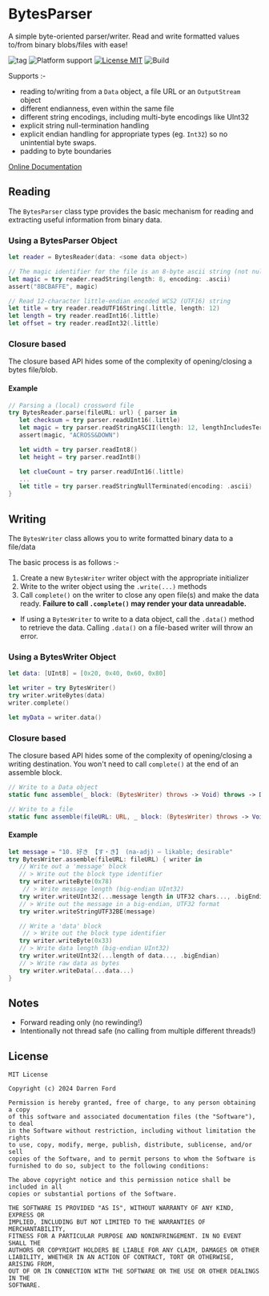 # BytesParser

A simple byte-oriented parser/writer. Read and write formatted values to/from binary blobs/files with ease! 

![tag](https://img.shields.io/github/v/tag/dagronf/BytesParser)
![Platform support](https://img.shields.io/badge/platform-ios%20%7C%20osx%20%7C%20tvos%20%7C%20watchos%20%7C%20macCatalyst%20%7C%20linux-lightgrey.svg?style=flat-square)
[![License MIT](https://img.shields.io/badge/license-MIT-blue.svg?style=flat-square)](https://github.com/dagronf/BytesParser/blob/master/LICENSE) ![Build](https://img.shields.io/github/actions/workflow/status/dagronf/BytesParser/swift.yml)

Supports :-

* reading to/writing from a `Data` object, a file URL or an `OutputStream` object
* different endianness, even within the same file
* different string encodings, including multi-byte encodings like UInt32
* explicit string null-termination handling
* explicit endian handling for appropriate types (eg. `Int32`) so no unintential byte swaps.
* padding to byte boundaries

[Online Documentation](https://swiftpackageindex.com/dagronf/BytesParser/main/documentation/bytesparser)

## Reading

The `BytesParser` class type provides the basic mechanism for reading and extracting useful information
from binary data.

### Using a BytesParser Object 

```swift
let reader = BytesReader(data: <some data object>)

// The magic identifier for the file is an 8-byte ascii string (not null terminated)
let magic = try reader.readString(length: 8, encoding: .ascii)
assert("8BCBAFFE", magic)

// Read 12-character little-endian encoded WCS2 (UTF16) string 
let title = try reader.readUTF16String(.little, length: 12)
let length = try reader.readInt16(.little)
let offset = try reader.readInt32(.little)
```

### Closure based

The closure based API hides some of the complexity of opening/closing a bytes file/blob.

#### Example

```swift
// Parsing a (local) crossword file
try BytesReader.parse(fileURL: url) { parser in
   let checksum = try parser.readUInt16(.little)
   let magic = try parser.readStringASCII(length: 12, lengthIncludesTerminator: true)
   assert(magic, "ACROSS&DOWN")

   let width = try parser.readInt8()
   let height = try parser.readInt8()

   let clueCount = try parser.readUInt16(.little)
   ...
   let title = try parser.readStringNullTerminated(encoding: .ascii)
}
```

## Writing

The `BytesWriter` class allows you to write formatted binary data to a file/data

The basic process is as follows :-

1. Create a new `BytesWriter` writer object with the appropriate initializer 
2. Write to the writer object using the `.write(...)` methods
3. Call `complete()` on the writer to close any open file(s) and make the data ready. **Failure to call `.complete()` may render your data unreadable.**

* If using a `BytesWriter` to write to a data object, call the `.data()` method to retrieve the data. Calling `.data()` on a file-based writer will throw an error.

### Using a BytesWriter Object 

```swift
let data: [UInt8] = [0x20, 0x40, 0x60, 0x80]

let writer = try BytesWriter()
try writer.writeBytes(data)
writer.complete()

let myData = writer.data()
```

### Closure based

The closure based API hides some of the complexity of opening/closing a writing destination.
You won't need to call `complete()` at the end of an assemble block.

```swift
// Write to a Data object 
static func assemble(_ block: (BytesWriter) throws -> Void) throws -> Data
```

```swift
// Write to a file
static func assemble(fileURL: URL, _ block: (BytesWriter) throws -> Void) throws
```

#### Example

```swift
let message = "10. 好き 【す・き】 (na-adj) – likable; desirable"
try BytesWriter.assemble(fileURL: fileURL) { writer in
   // Write out a 'message' block
   // > Write out the block type identifier
   try writer.writeByte(0x78)
	// > Write message length (big-endian UInt32)
   try writer.writeUInt32(...message length in UTF32 chars..., .bigEndian)
   // > Write out the message in a big-endian, UTF32 format
   try writer.writeStringUTF32BE(message)

   // Write a 'data' block
	// > Write out the block type identifier
   try writer.writeByte(0x33)
   // > Write data length (big-endian UInt32)
   try writer.writeUInt32(...length of data..., .bigEndian)
   // > Write raw data as bytes
   try writer.writeData(...data...)
}
```

## Notes

* Forward reading only (no rewinding!)
* Intentionally not thread safe (no calling from multiple different threads!)

## License

```
MIT License

Copyright (c) 2024 Darren Ford

Permission is hereby granted, free of charge, to any person obtaining a copy
of this software and associated documentation files (the "Software"), to deal
in the Software without restriction, including without limitation the rights
to use, copy, modify, merge, publish, distribute, sublicense, and/or sell
copies of the Software, and to permit persons to whom the Software is
furnished to do so, subject to the following conditions:

The above copyright notice and this permission notice shall be included in all
copies or substantial portions of the Software.

THE SOFTWARE IS PROVIDED "AS IS", WITHOUT WARRANTY OF ANY KIND, EXPRESS OR
IMPLIED, INCLUDING BUT NOT LIMITED TO THE WARRANTIES OF MERCHANTABILITY,
FITNESS FOR A PARTICULAR PURPOSE AND NONINFRINGEMENT. IN NO EVENT SHALL THE
AUTHORS OR COPYRIGHT HOLDERS BE LIABLE FOR ANY CLAIM, DAMAGES OR OTHER
LIABILITY, WHETHER IN AN ACTION OF CONTRACT, TORT OR OTHERWISE, ARISING FROM,
OUT OF OR IN CONNECTION WITH THE SOFTWARE OR THE USE OR OTHER DEALINGS IN THE
SOFTWARE.
```
